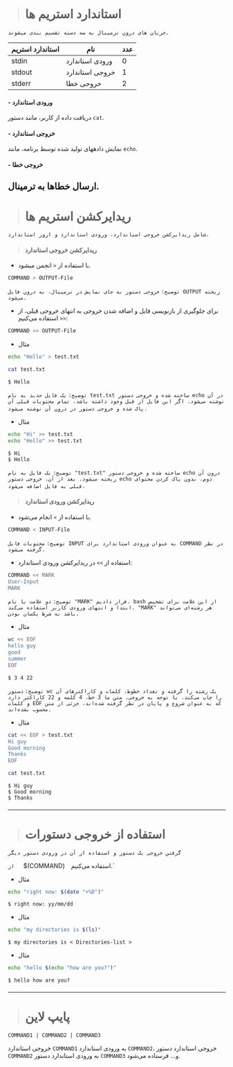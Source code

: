 

> # استاندارد استریم ها

`جریان های درون ترمینال به سه دسته تقسیم بندی میشوند.`

| استاندارد استریم | نام | عدد |
| ---------------- | --------------- | --- |
| stdin | ورودی استاندارد | 0 |
| stdout | خروجی استاندارد | 1 |
| stderr | خروجی خطا | 2 |

#### - ورودی استاندارد

دریافت داده از کاربر، مانند دستور `cat`.

#### - خروجی استاندارد

نمایش دادههای تولید شده توسط برنامه، مانند `echo`.

#### - خروجی خطا

ارسال خطاها به ترمینال.
‌
‌
---
> # ریدایرکشن استریم ها

`شامل ریدایرکشن خروجی استاندارد، ورودی استاندارد و ارور استاندارد.`

>  #### ریدایرکشن خروجی استاندارد

- با استفاده از `<` انجمن میشود.

```bash
COMMAND > OUTPUT-File
```

`توضیح:` `خروجی دستور به جای نمایش در ترمینال، به درون فایل OUTPUT ریخته می‌شود.`

- برای جلوگیری از بازنویسی فایل و اضافه شدن خروجی به انتهای خروجی قبلی، از `<<` استفاده می‌کنیم:

```bash
COMMAND >> OUTPUT-File
```

- مثال

```bash
echo "Hello" > test.txt
```

```sh
cat test.txt
```

```
$ Hello
```

`توضیح:` `یک فایل جدید به نام test.txt ساخته شده و خروجی دستور echo در آن نوشته می‌شود. اگر این فایل از قبل وجود داشته باشد، تمام محتویات قبلی آن پاک شده و خروجی دستور در درون آن نوشته می‌شود.`
‌
- مثال

```bash
echo "Hi" >> test.txt
echo "Hello" >> test.txt
```

```
$ Hi
$ Hello
```

`توضیح:` `یک فایل به نام "test.txt" ساخته شده و خروجی دستور echo درون آن ریخته می‌شود. بعد از آن، خروجی دستور echo دوم، بدون پاک کردن محتوای قبلی به فایل اضافه می‌شود.‌`
‌
>  ####  ریدایرکشن ورودی استاندارد

- با استفاده از `>` انجام می‌شود.

```bash
COMMAND < INPUT-File
```

`توضیح:` `محتویات فایل INPUT به عنوان ورودی استاندارد برای COMMAND در نظر گرفته می‌شود.`

- استفاده از `>>` در ریدایرکشن ورودی استاندارد:

```bash
COMMAND << MARK
User-Input
MARK
```

`توضیح:` `دو علامت با نام "MARK" قرار دادیم. bash از این علامت برای تشخیص ابتدا و انتهای ورودی کاربر استفاده می‌کند. "MARK" هر رشته‌ای می‌تواند باشد به شرط یکسان بودن.`

- مثال

```bash
wc << EOF
hello guy
good
summer
EOF
```

```
$ 3 4 22
```

`توضیح:` `دستور wc یک رشته را گرفته و تعداد خطوط، کلمات و کاراکترهای آن را چاپ می‌کند. با توجه به خروجی، متن ما 3 خط، 4 کلمه و 22 کاراکتر دارد و کلمات EOF که به عنوان شروع و پایان در نظر گرفته شده‌اند، جزئی از متن محسوب نشده‌اند.`

- مثال

```bash
cat << EOF > test.txt
Hi guy
Good morning
Thanks
EOF
```

```bash
cat test.txt
```

```
$ Hi guy
$ Good morning
$ Thanks
```
#### 
---
>  # استفاده از خروجی دستورات 

`گرفتن خروجی یک دستور و استفاده از آن در ورودی دستور دیگر`

  `از ‌
 ‌ `$(COMMAND)`‌
 ‌ `استفاده می‌کنیم.`‌

- مثال

```bash
echo "right now: $(date "+%D")"
```

```
$ right now: yy/mm/dd
```
- مثال

```bash
echo "my directories is $(ls)"
```

```
$ my directories is < Directories-list >
```
- مثال

```bash
echo "hello $(echo "how are you?")"
```

```
$ hello how are you?
```
#### 
---
> # پایپ لاین

```
COMMAND1 | COMMAND2 | COMMAND3
```

خروجی استاندارد `COMMAND1` به ورودی استاندارد `COMMAND2`، خروجی استاندارد دستور `COMMAND2` به ورودی استاندارد دستور `COMMAND3` و... فرستاده می‌شود.
